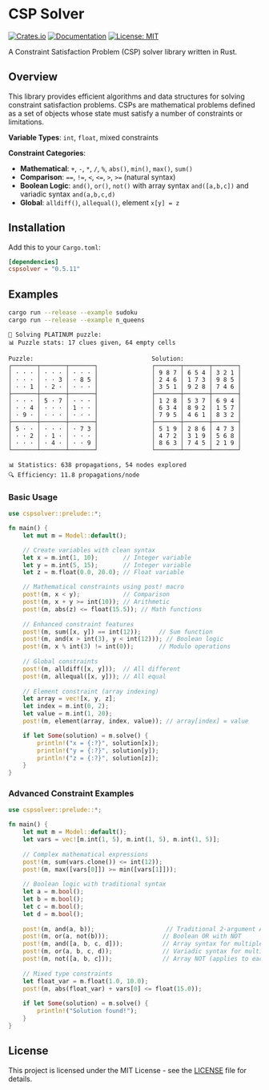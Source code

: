 # CSP Solver

[![Crates.io](https://img.shields.io/crates/v/cspsolver.svg?color=blue)](https://crates.io/crates/cspsolver)
[![Documentation](https://docs.rs/cspsolver/badge.svg)](https://docs.rs/cspsolver)
[![License: MIT](https://img.shields.io/badge/License-MIT-blue.svg)](https://opensource.org/licenses/MIT)

A Constraint Satisfaction Problem (CSP) solver library written in Rust.

## Overview

This library provides efficient algorithms and data structures for solving constraint satisfaction problems. CSPs are mathematical problems defined as a set of objects whose state must satisfy a number of constraints or limitations.

**Variable Types**: `int`, `float`, mixed constraints

**Constraint Categories**:
- **Mathematical**: `+`, `-`, `*`, `/`, `%`, `abs()`, `min()`, `max()`, `sum()`
- **Comparison**: `==`, `!=`, `<`, `<=`, `>`, `>=` (natural syntax)
- **Boolean Logic**: `and()`, `or()`, `not()` with array syntax `and([a,b,c])` and variadic syntax `and(a,b,c,d)`
- **Global**: `alldiff()`, `allequal()`, element `x[y] = z`

## Installation

Add this to your `Cargo.toml`:

```toml
[dependencies]
cspsolver = "0.5.11"
```


## Examples

```bash
cargo run --release --example sudoku
cargo run --release --example n_queens
```



```
🧩 Solving PLATINUM puzzle:
📊 Puzzle stats: 17 clues given, 64 empty cells

Puzzle:                                 Solution:
┌───────┬───────┬───────┐               ┌───────┬───────┬───────┐
│ · · · │ · · · │ · · · │               │ 9 8 7 │ 6 5 4 │ 3 2 1 │
│ · · · │ · · 3 │ · 8 5 │               │ 2 4 6 │ 1 7 3 │ 9 8 5 │
│ · · 1 │ · 2 · │ · · · │               │ 3 5 1 │ 9 2 8 │ 7 4 6 │
├───────┼───────┼───────┤               ├───────┼───────┼───────┤
│ · · · │ 5 · 7 │ · · · │               │ 1 2 8 │ 5 3 7 │ 6 9 4 │
│ · · 4 │ · · · │ 1 · · │               │ 6 3 4 │ 8 9 2 │ 1 5 7 │
│ · 9 · │ · · · │ · · · │               │ 7 9 5 │ 4 6 1 │ 8 3 2 │
├───────┼───────┼───────┤               ├───────┼───────┼───────┤
│ 5 · · │ · · · │ · 7 3 │               │ 5 1 9 │ 2 8 6 │ 4 7 3 │
│ · · 2 │ · 1 · │ · · · │               │ 4 7 2 │ 3 1 9 │ 5 6 8 │
│ · · · │ · 4 · │ · · 9 │               │ 8 6 3 │ 7 4 5 │ 2 1 9 │
└───────┴───────┴───────┘               └───────┴───────┴───────┘

📊 Statistics: 638 propagations, 54 nodes explored
🔍 Efficiency: 11.8 propagations/node

```



### Basic Usage

```rust
use cspsolver::prelude::*;

fn main() {
    let mut m = Model::default();

    // Create variables with clean syntax
    let x = m.int(1, 10);       // Integer variable
    let y = m.int(5, 15);       // Integer variable  
    let z = m.float(0.0, 20.0); // Float variable

    // Mathematical constraints using post! macro
    post!(m, x < y);            // Comparison
    post!(m, x + y >= int(10)); // Arithmetic
    post!(m, abs(z) <= float(15.5)); // Math functions
    
    // Enhanced constraint features
    post!(m, sum([x, y]) == int(12));     // Sum function
    post!(m, and(x > int(3), y < int(12))); // Boolean logic
    post!(m, x % int(3) != int(0));       // Modulo operations
    
    // Global constraints
    post!(m, alldiff([x, y]));  // All different
    post!(m, allequal([x, y])); // All equal
    
    // Element constraint (array indexing)
    let array = vec![x, y, z];
    let index = m.int(0, 2);
    let value = m.int(1, 20);
    post!(m, element(array, index, value)); // array[index] = value

    if let Some(solution) = m.solve() {
        println!("x = {:?}", solution[x]);
        println!("y = {:?}", solution[y]);
        println!("z = {:?}", solution[z]);
    }
}
```

### Advanced Constraint Examples

```rust
use cspsolver::prelude::*;

fn main() {
    let mut m = Model::default();
    let vars = vec![m.int(1, 5), m.int(1, 5), m.int(1, 5)];
    
    // Complex mathematical expressions
    post!(m, sum(vars.clone()) <= int(12));
    post!(m, max([vars[0]]) >= min([vars[1]]));
    
    // Boolean logic with traditional syntax  
    let a = m.bool();
    let b = m.bool();
    let c = m.bool();
    let d = m.bool();
    
    post!(m, and(a, b));                    // Traditional 2-argument AND
    post!(m, or(a, not(b)));               // Boolean OR with NOT
    post!(m, and([a, b, c, d]));           // Array syntax for multiple variables
    post!(m, or(a, b, c, d));              // Variadic syntax for multiple variables
    post!(m, not([a, b, c]));              // Array NOT (applies to each variable)
    
    // Mixed type constraints
    let float_var = m.float(1.0, 10.0);
    post!(m, abs(float_var) + vars[0] <= float(15.0));
    
    if let Some(solution) = m.solve() {
        println!("Solution found!");
    }
}
```



## License

This project is licensed under the MIT License - see the [LICENSE](LICENSE) file for details.

